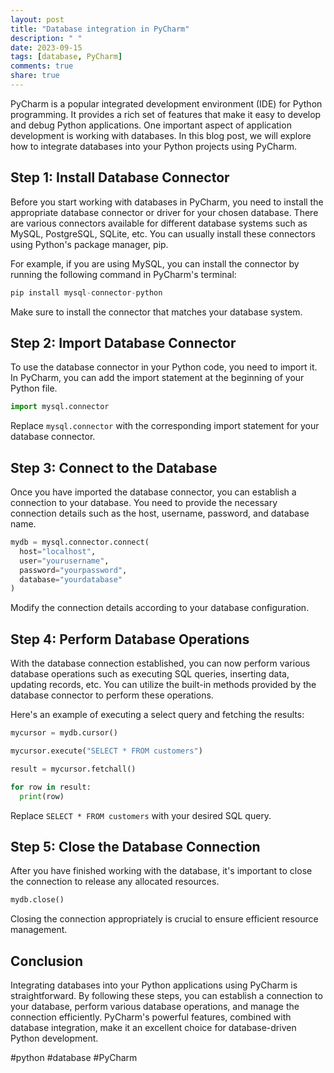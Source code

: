 ```yaml
---
layout: post
title: "Database integration in PyCharm"
description: " "
date: 2023-09-15
tags: [database, PyCharm]
comments: true
share: true
---
```


PyCharm is a popular integrated development environment (IDE) for Python programming. It provides a rich set of features that make it easy to develop and debug Python applications. One important aspect of application development is working with databases. In this blog post, we will explore how to integrate databases into your Python projects using PyCharm.

## Step 1: Install Database Connector

Before you start working with databases in PyCharm, you need to install the appropriate database connector or driver for your chosen database. There are various connectors available for different database systems such as MySQL, PostgreSQL, SQLite, etc. You can usually install these connectors using Python's package manager, pip.

For example, if you are using MySQL, you can install the connector by running the following command in PyCharm's terminal:

```python
pip install mysql-connector-python
```

Make sure to install the connector that matches your database system.

## Step 2: Import Database Connector

To use the database connector in your Python code, you need to import it. In PyCharm, you can add the import statement at the beginning of your Python file.

```python
import mysql.connector
```

Replace `mysql.connector` with the corresponding import statement for your database connector.

## Step 3: Connect to the Database

Once you have imported the database connector, you can establish a connection to your database. You need to provide the necessary connection details such as the host, username, password, and database name.

```python
mydb = mysql.connector.connect(
  host="localhost",
  user="yourusername",
  password="yourpassword",
  database="yourdatabase"
)
```

Modify the connection details according to your database configuration.

## Step 4: Perform Database Operations

With the database connection established, you can now perform various database operations such as executing SQL queries, inserting data, updating records, etc. You can utilize the built-in methods provided by the database connector to perform these operations.

Here's an example of executing a select query and fetching the results:

```python
mycursor = mydb.cursor()

mycursor.execute("SELECT * FROM customers")

result = mycursor.fetchall()

for row in result:
  print(row)
```

Replace `SELECT * FROM customers` with your desired SQL query.

## Step 5: Close the Database Connection

After you have finished working with the database, it's important to close the connection to release any allocated resources.

```python
mydb.close()
```

Closing the connection appropriately is crucial to ensure efficient resource management.

## Conclusion

Integrating databases into your Python applications using PyCharm is straightforward. By following these steps, you can establish a connection to your database, perform various database operations, and manage the connection efficiently. PyCharm's powerful features, combined with database integration, make it an excellent choice for database-driven Python development.

#python #database #PyCharm